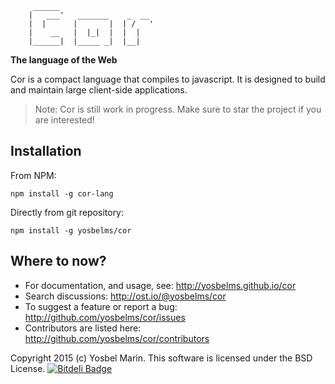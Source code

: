 ```
     ______
    |   ___'   _______    _  __
    |  |      |       |  | /   '
    |    __   |  |_|  |  |  |
    |______|  |_____ _|  |__|

```

**The language of the Web**

Cor is a compact language that compiles to javascript. It is designed to build and maintain large client-side applications.

> Note: Cor is still work in progress. Make sure to star the project if you are interested!

## Installation

From NPM:

```
npm install -g cor-lang
```

Directly from git repository:

```
npm install -g yosbelms/cor
```

## Where to now?

* For documentation, and usage, see: http://yosbelms.github.io/cor
* Search discussions: http://ost.io/@yosbelms/cor
* To suggest a feature or report a bug: http://github.com/yosbelms/cor/issues
* Contributors are listed here: http://github.com/yosbelms/cor/contributors

Copyright 2015 (c) Yosbel Marin. This software is licensed under the BSD License.
[![Bitdeli Badge](https://d2weczhvl823v0.cloudfront.net/yosbelms/cor/trend.png)](https://bitdeli.com/free "Bitdeli Badge")